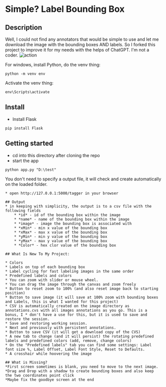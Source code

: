 # Simple? Label Bounding Box

## Description
Well, I could not find any annotators that would be simple to use and let me download the image with the bounding boxes AND labels. So I forked this project to improve it for my needs with the helps of ChatGPT. I'm not a coder.
![action](./actionshot.png)


For windows, install Python, do the venv thing:
```
python -m venv env
```
Activate the venv thing:
```
env\Scripts\activate
```

## Install
* Install Flask
```
pip install Flask
```

## Getting started
* cd into this directory after cloning the repo
* start the app
```
python app.py "D:\test"
```
You don't need to specify a output file, it will check and create automatically on the loaded folder.
```
* open http://127.0.0.1:5000/tagger in your browser

## Output
* in keeping with simplicity, the output is to a csv file with the following fields
    * *id* - id of the bounding box within the image
    * *name* - name of the bounding box within the image
    * *image* - image the bounding box is associated with
    * *xMin* - min x value of the bounding box
    * *xMax* - max x value of the bounding box
    * *yMin* - min y value of the bounding box
    * *yMax* - max y value of the bounding box
    * *Color* - hex clor value of the bounding box

## What Is New To My Project:

* Colors
* Labels on top of each bounding box
* Label cycling for fast labeling images in the same order
* Predefined labels and colors
* You can zoom with slider or mouse wheel.
* You can drag the image through the canvas and zoom freely
* Button to reset zoom to 100% (and also reset image back to starting position)
* Button to save image (it will save at 100% zoom with bounding boxes and Labels, this is what I wanted for this project)
* CSV is automatically created on the image directory as annotations.cvs with all images annotations as you go. This is a bonus, I * don't have a use for this, but it is used to save and restore the session.
* Save and restoring working session.
* Next and previously with persistent annotations.
* Button to save CSV (it will get a download copy of the CVS)
* A new tab to change (and it will persist) the rotating predefined labels and predefined colors (add, remove, change colors)
* On the "Predefined labels" tab you can find some settings: Label font size %, Label Offset, Label Font Style, Reset to Defaults.
* A crosshair while hoovering the image

## What is Missing?
*First screen sometimes is blank, you need to move to the next image.
*Drag and Drop with a shadow to create bounding boxes and also keep the two coordinates point click
*Maybe fix the goodbye screen at the end